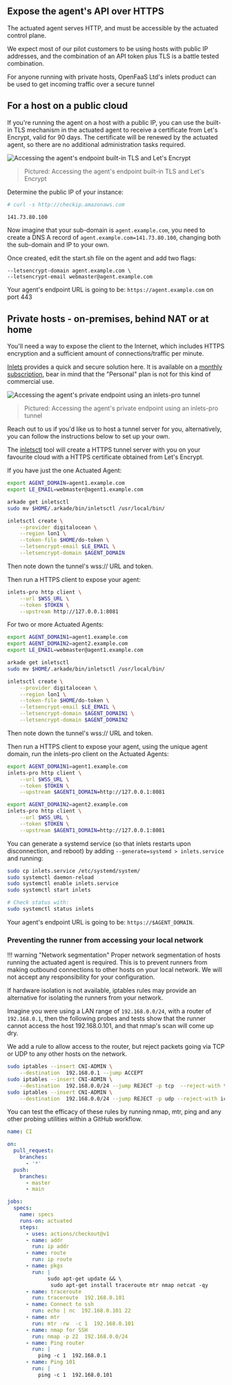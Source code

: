 ## Expose the agent's API over HTTPS

The actuated agent serves HTTP, and must be accessible by the actuated control plane.

We expect most of our pilot customers to be using hosts with public IP addresses, and the combination of an API token plus TLS is a battle tested combination.

For anyone running with private hosts, OpenFaaS Ltd's inlets product can be used to get incoming traffic over a secure tunnel

## For a host on a public cloud

If you're running the agent on a host with a public IP, you can use the built-in TLS mechanism in the actuated agent to receive a certificate from Let's Encrypt, valid for 90 days. The certificate will be renewed by the actuated agent, so there are no additional administration tasks required.

![Accessing the agent's endpoint built-in TLS and Let's Encrypt](images/builtin-tls.png)
> Pictured: Accessing the agent's endpoint built-in TLS and Let's Encrypt

Determine the public IP of your instance:

```bash
# curl -s http://checkip.amazonaws.com

141.73.80.100
```

Now imagine that your sub-domain is `agent.example.com`, you need to create a DNS A record of `agent.example.com=141.73.80.100`, changing both the sub-domain and IP to your own.

Once created, edit the start.sh file on the agent and add two flags:

```
--letsencrypt-domain agent.example.com \
--letsencrypt-email webmaster@agent.example.com
```

Your agent's endpoint URL is going to be: `https://agent.example.com` on port 443

## Private hosts - on-premises, behind NAT or at home

You'll need a way to expose the client to the Internet, which includes HTTPS encryption and a sufficient amount of connections/traffic per minute.

[Inlets](https://inlets.dev/) provides a quick and secure solution here. It is available on a [monthly subscription](https://openfaas.gumroad.com/l/inlets-subscription), bear in mind that the "Personal" plan is not for this kind of commercial use.

![Accessing the agent's private endpoint using an inlets-pro tunnel](images/tunnel-server.png)
> Pictured: Accessing the agent's private endpoint using an inlets-pro tunnel

Reach out to us if you'd like us to host a tunnel server for you, alternatively, you can follow the instructions below to set up your own.

The [inletsctl](https://github.com/inlets/inletsctl) tool will create a HTTPS tunnel server with you on your favourite cloud with a HTTPS certificate obtained from Let's Encrypt.

If you have just the one Actuated Agent:

```bash
export AGENT_DOMAIN=agent1.example.com
export LE_EMAIL=webmaster@agent1.example.com

arkade get inletsctl
sudo mv $HOME/.arkade/bin/inletsctl /usr/local/bin/

inletsctl create \
    --provider digitalocean \
    --region lon1 \
    --token-file $HOME/do-token \
    --letsencrypt-email $LE_EMAIL \
    --letsencrypt-domain $AGENT_DOMAIN
```

Then note down the tunnel's wss:// URL and token.

Then run a HTTPS client to expose your agent:

```bash
inlets-pro http client \
    --url $WSS_URL \
    --token $TOKEN \
    --upstream http://127.0.0.1:8081
```

For two or more Actuated Agents:

```bash
export AGENT_DOMAIN1=agent1.example.com
export AGENT_DOMAIN2=agent2.example.com
export LE_EMAIL=webmaster@agent1.example.com

arkade get inletsctl
sudo mv $HOME/.arkade/bin/inletsctl /usr/local/bin/

inletsctl create \
    --provider digitalocean \
    --region lon1 \
    --token-file $HOME/do-token \
    --letsencrypt-email $LE_EMAIL \
    --letsencrypt-domain $AGENT_DOMAIN1 \
    --letsencrypt-domain $AGENT_DOMAIN2
```

Then note down the tunnel's wss:// URL and token.

Then run a HTTPS client to expose your agent, using the unique agent domain, run the inlets-pro client on the Actuated Agents:

```bash
export AGENT_DOMAIN1=agent1.example.com
inlets-pro http client \
    --url $WSS_URL \
    --token $TOKEN \
    --upstream $AGENT1_DOMAIN=http://127.0.0.1:8081
```

```bash
export AGENT_DOMAIN2=agent2.example.com
inlets-pro http client \
    --url $WSS_URL \
    --token $TOKEN \
    --upstream $AGENT1_DOMAIN=http://127.0.0.1:8081
```

You can generate a systemd service (so that inlets restarts upon disconnection, and reboot) by adding `--generate=systemd > inlets.service` and running:

```bash
sudo cp inlets.service /etc/systemd/system/
sudo systemctl daemon-reload
sudo systemctl enable inlets.service
sudo systemctl start inlets

# Check status with:
sudo systemctl status inlets
```

Your agent's endpoint URL is going to be: `https://$AGENT_DOMAIN`.

### Preventing the runner from accessing your local network

!!! warning "Network segmentation"
    Proper network segmentation of hosts running the actuated agent is required. This is to prevent runners from making outbound connections to other hosts on your local network. We will not accept any responsibility for your configuration.

If hardware isolation is not available, iptables rules may provide an alternative for isolating the runners from your network.

Imagine you were using a LAN range of `192.168.0.0/24`, with a router of `192.168.0.1`, then the following probes and tests show that the runner cannot access the host 192.168.0.101, and that nmap's scan will come up dry.

We add a rule to allow access to the router, but reject packets going via TCP or UDP to any other hosts on the network.

```bash
sudo iptables --insert CNI-ADMIN \
    --destination  192.168.0.1 --jump ACCEPT
sudo iptables --insert CNI-ADMIN \
    --destination  192.168.0.0/24 --jump REJECT -p tcp  --reject-with tcp-reset
sudo iptables --insert CNI-ADMIN \
    --destination  192.168.0.0/24 --jump REJECT -p udp --reject-with icmp-port-unreachable
```

You can test the efficacy of these rules by running nmap, mtr, ping and any other probing utilities within a GitHub workflow.

```yaml
name: CI

on:
  pull_request:
    branches:
      - '*'
  push:
    branches:
      - master
      - main

jobs:
  specs:
    name: specs
    runs-on: actuated
    steps:
      - uses: actions/checkout@v1
      - name: addr
        run: ip addr
      - name: route
        run: ip route
      - name: pkgs
        run: |
             sudo apt-get update && \
              sudo apt-get install traceroute mtr nmap netcat -qy
      - name: traceroute
        run: traceroute  192.168.0.101
      - name: Connect to ssh
        run: echo | nc  192.168.0.101 22
      - name: mtr
        run: mtr -rw  -c 1  192.168.0.101
      - name: nmap for SSH
        run: nmap -p 22  192.168.0.0/24
      - name: Ping router
        run: |
          ping -c 1  192.168.0.1
      - name: Ping 101
        run: |
          ping -c 1  192.168.0.101
```

